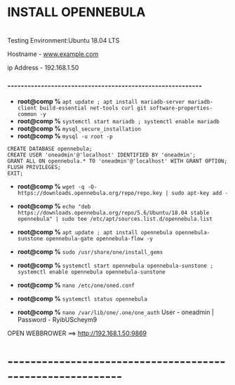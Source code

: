 # #######################################################
# INSTALL OPENNEBULA 
# #######################################################

Testing Environment:Ubuntu 18.04 LTS

Hostname - www.example.com

ip Address - 192.168.1.50
### ----------------------------------------------------------

- **root@comp %** ```apt update ; apt install mariadb-server mariadb-client build-essential net-tools curl git software-properties-common -y```
- **root@comp %** ```systemctl start mariadb ; systemctl enable mariadb```
- **root@comp %** ```mysql_secure_installation```
- **root@comp %** ```mysql -u root -p```

```
CREATE DATABASE opennebula;
CREATE USER 'oneadmin'@'localhost' IDENTIFIED BY 'oneadmin';
GRANT ALL ON opennebula.* TO 'oneadmin'@'localhost' WITH GRANT OPTION;
FLUSH PRIVILEGES;
EXIT;
```

- **root@comp %** ```wget -q -O- https://downloads.opennebula.org/repo/repo.key | sudo apt-key add -```
- **root@comp %** ```echo "deb https://downloads.opennebula.org/repo/5.6/Ubuntu/18.04 stable opennebula" | sudo tee /etc/apt/sources.list.d/opennebula.list```
- **root@comp %** ```apt update ; apt install opennebula opennebula-sunstone opennebula-gate opennebula-flow -y```
- **root@comp %** ```sudo /usr/share/one/install_gems```
- **root@comp %** ```systemctl start opennebula opennebula-sunstone ; systemctl enable opennebula opennebula-sunstone```
- **root@comp %** ```nano /etc/one/oned.conf```
- **root@comp %** ```systemctl status opennebula```

- **root@comp %** ```nano /var/lib/one/.one/one_auth```
User - oneadmin          | Password - RyibUScheym9

OPEN WEBBROWER ==> http://192.168.1.50:9869
# ----------------------------------------------------------